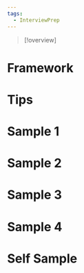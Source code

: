 ```yaml
---
tags:
  - InterviewPrep
---
```

>[!overview]
# Framework
# Tips
# Sample 1
# Sample 2
# Sample 3
# Sample 4
# Self Sample
